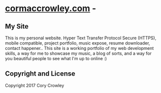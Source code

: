 # [cormaccrowley.com](https://cormaccrowley.com) - 

## My Site
This is my personal website.  Hyper Text Transfer Protocol Secure (HTTPS), mobile compatible, project portfolio, music expose, resume downloader, contact happener..  This site is a working portfolio of my web development skills, a way for me to showcase my music, a blog of sorts, and a way for you beautiful people to see what I'm up to online :)

## Copyright and License

Copyright 2017 Cory Crowley